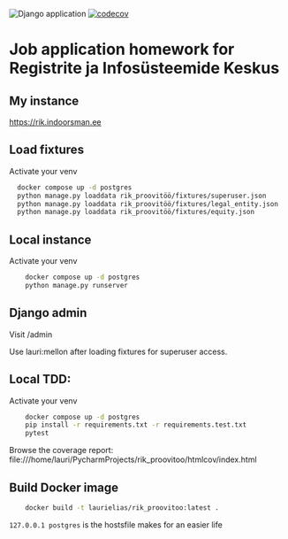 ![Django application](https://github.com/Lauriy/rik_proovitoo/workflows/Django%20application/badge.svg)
[![codecov](https://codecov.io/gh/Lauriy/rik_proovitoo/branch/master/graph/badge.svg)](https://codecov.io/gh/Lauriy/rik_proovitoo)

# Job application homework for Registrite ja Infosüsteemide Keskus

## My instance

https://rik.indoorsman.ee

## Load fixtures
Activate your venv
```bash
  docker compose up -d postgres
  python manage.py loaddata rik_proovitöö/fixtures/superuser.json
  python manage.py loaddata rik_proovitöö/fixtures/legal_entity.json
  python manage.py loaddata rik_proovitöö/fixtures/equity.json
```

## Local instance

Activate your venv
```bash
    docker compose up -d postgres
    python manage.py runserver
```

## Django admin

Visit /admin

Use lauri:mellon after loading fixtures for superuser access.

## Local TDD:

Activate your venv
```bash
    docker compose up -d postgres
    pip install -r requirements.txt -r requirements.test.txt
    pytest
```
Browse the coverage report: file:///home/lauri/PycharmProjects/rik_proovitoo/htmlcov/index.html

## Build Docker image
```bash
    docker build -t laurielias/rik_proovitoo:latest .
```
`127.0.0.1 postgres` is the hostsfile makes for an easier life
